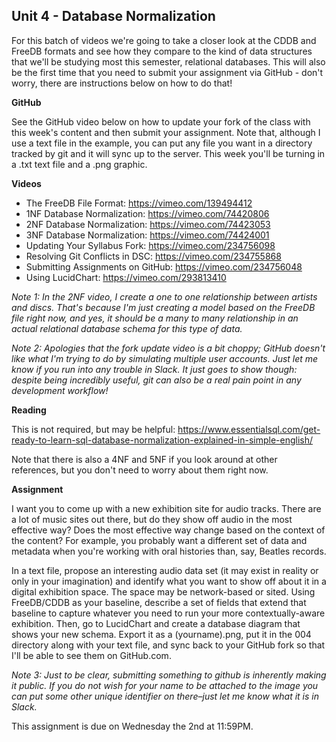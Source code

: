 ## Unit 4 - Database Normalization

For this batch of videos we're going to take a closer look at the CDDB and FreeDB formats and see how they compare to the kind of data structures that we'll be studying most this semester, relational databases. This will also be the first time that you need to submit your assignment via GitHub - don't worry, there are instructions below on how to do that!

**GitHub**

See the GitHub video below on how to update your fork of the class with this week's content and then submit your assignment. Note that, although I use a text file in the example, you can put any file you want in a directory tracked by git and it will sync up to the server. This week you'll be turning in a .txt text file and a .png graphic.

**Videos**

- The FreeDB File Format: <https://vimeo.com/139494412>
- 1NF Database Normalization: <https://vimeo.com/74420806>
- 2NF Database Normalization: <https://vimeo.com/74423053>
- 3NF Database Normalization: <https://vimeo.com/74424001>
- Updating Your Syllabus Fork: <https://vimeo.com/234756098>
- Resolving Git Conflicts in DSC: <https://vimeo.com/234755868>
- Submitting Assignments on GitHub: <https://vimeo.com/234756048>
- Using LucidChart: <https://vimeo.com/293813410> 

*Note 1: In the 2NF video, I create a one to one relationship between artists and discs. That's because I'm just creating a model based on the FreeDB file right now, and yes, it should be a many to many relationship in an actual relational database schema for this type of data.*

*Note 2: Apologies that the fork update video is a bit choppy; GitHub doesn't like what I'm trying to do by simulating multiple user accounts. Just let me know if you run into any trouble in Slack. It just goes to show though: despite being incredibly useful, git can also be a real pain point in any development workflow!*

**Reading**

This is not required, but may be helpful: <https://www.essentialsql.com/get-ready-to-learn-sql-database-normalization-explained-in-simple-english/>

Note that there is also a 4NF and 5NF if you look around at other references, but you don't need to worry about them right now.

**Assignment**

I want you to come up with a new exhibition site for audio tracks. There are a lot of music sites out there, but do they show off audio in the most effective way? Does the most effective way change based on the context of the content? For example, you probably want a different set of data and metadata when you're working with oral histories than, say, Beatles records.

In a text file, propose an interesting audio data set (it may exist in reality or only in your imagination) and identify what you want to show off about it in a digital exhibition space. The space may be network-based or sited. Using FreeDB/CDDB as your baseline, describe a set of fields that extend that baseline to capture whatever you need to run your more contextually-aware exhibition. Then, go to LucidChart and create a database diagram that shows your new schema. Export it as a (yourname).png, put it in the 004 directory along with your text file, and sync back to your GitHub fork so that I'll be able to see them on GitHub.com.

*Note 3: Just to be clear, submitting something to github is inherently making it public. If you do not wish for your name to be attached to the image you can put some other unique identifier on there–just let me know what it is in Slack.*

This assignment is due on Wednesday the 2nd at 11:59PM.